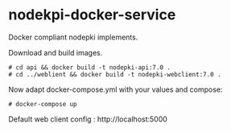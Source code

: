 # nodekpi-docker-service

Docker compliant nodepki implements.

Download and build images.

```
# cd api && docker build -t nodepki-api:7.0 .
# cd ../weblient && docker build -t nodepki-webclient:7.0 .
```

Now adapt docker-compose.yml with your values and compose:

```
# docker-compose up
```

Default web client config : http://localhost:5000

